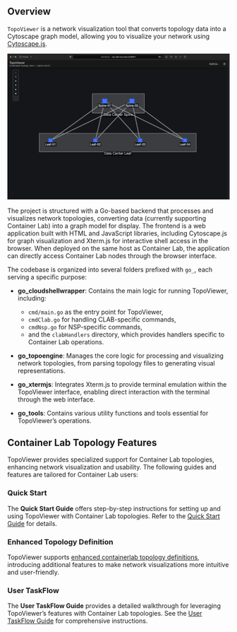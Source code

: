 ## Overview

`TopoViewer` is a network visualization tool that converts topology data into a Cytoscape graph model, allowing you to visualize your network using [Cytoscape.js](https://js.cytoscape.org).

![Group Visualization](./docs/containerlab-topology-definition-enhancement/containerlab-topology-definition-group.png)


The project is structured with a Go-based backend that processes and visualizes network topologies, converting data (currently supporting Container Lab) into a graph model for display. The frontend is a web application built with HTML and JavaScript libraries, including Cytoscape.js for graph visualization and Xterm.js for interactive shell access in the browser. When deployed on the same host as Container Lab, the application can directly access Container Lab nodes through the browser interface.

The codebase is organized into several folders prefixed with `go_`, each serving a specific purpose:

- **go_cloudshellwrapper**: Contains the main logic for running TopoViewer, including:
  - `cmd/main.go` as the entry point for TopoViewer,
  - `cmdClab.go` for handling CLAB-specific commands,
  - `cmdNsp.go` for NSP-specific commands,
  - and the `clabHandlers` directory, which provides handlers specific to Container Lab operations.

- **go_topoengine**: Manages the core logic for processing and visualizing network topologies, from parsing topology files to generating visual representations.

- **go_xtermjs**: Integrates Xterm.js to provide terminal emulation within the TopoViewer interface, enabling direct interaction with the terminal through the web interface.

- **go_tools**: Contains various utility functions and tools essential for TopoViewer’s operations.


## Container Lab Topology Features

TopoViewer provides specialized support for Container Lab topologies, enhancing network visualization and usability. The following guides and features are tailored for Container Lab users:

### Quick Start

The **Quick Start Guide** offers step-by-step instructions for setting up and using TopoViewer with Container Lab topologies. Refer to the [Quick Start Guide](https://github.com/asadarafat/topoViewer/blob/development/docs/quickstart/quickstart.md) for details.

### Enhanced Topology Definition

TopoViewer supports [enhanced containerlab topology definitions](docs/containerlab-topology-definition-enhancement/readme.md), introducing additional features to make network visualizations more intuitive and user-friendly.

### User TaskFlow

The **User TaskFlow Guide** provides a detailed walkthrough for leveraging TopoViewer’s features with Container Lab topologies. See the [User TaskFlow Guide](https://github.com/asadarafat/topoViewer/blob/development/docs/user-taskflow/readme.md) for comprehensive instructions.
